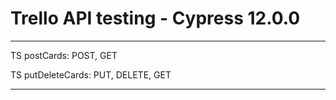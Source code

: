 # Trello API testing - Cypress 12.0.0
------------------------------------------

TS postCards: POST, GET

TS putDeleteCards: PUT, DELETE, GET

------------------------------------------
